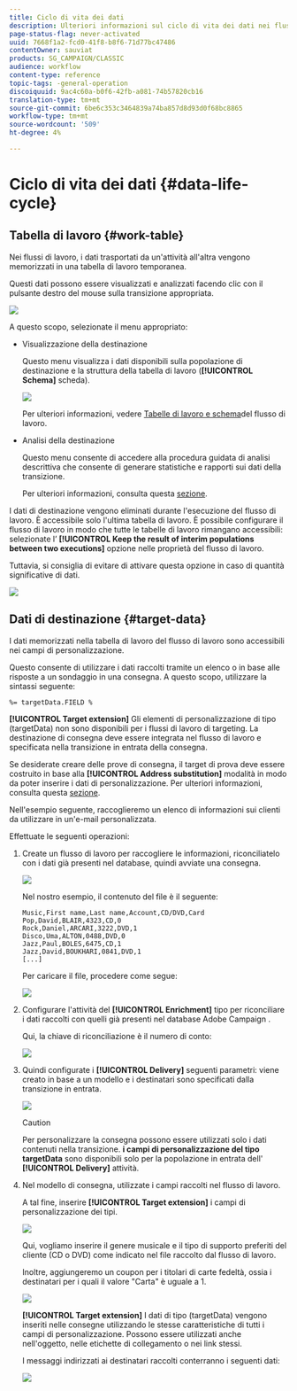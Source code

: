 ```yaml
---
title: Ciclo di vita dei dati
description: Ulteriori informazioni sul ciclo di vita dei dati nei flussi di lavoro
page-status-flag: never-activated
uuid: 7668f1a2-fcd0-41f8-b8f6-71d77bc47486
contentOwner: sauviat
products: SG_CAMPAIGN/CLASSIC
audience: workflow
content-type: reference
topic-tags: -general-operation
discoiquuid: 9ac4c60a-b0f6-42fb-a081-74b57820cb16
translation-type: tm+mt
source-git-commit: 6be6c353c3464839a74ba857d8d93d0f68bc8865
workflow-type: tm+mt
source-wordcount: '509'
ht-degree: 4%

---
```



# Ciclo di vita dei dati {#data-life-cycle}

## Tabella di lavoro {#work-table}

Nei flussi di lavoro, i dati trasportati da un&#39;attività all&#39;altra vengono memorizzati in una tabella di lavoro temporanea.

Questi dati possono essere visualizzati e analizzati facendo clic con il pulsante destro del mouse sulla transizione appropriata.

![](assets/wf-right-click-analyze.png)

A questo scopo, selezionate il menu appropriato:

* Visualizzazione della destinazione

   Questo menu visualizza i dati disponibili sulla popolazione di destinazione e la struttura della tabella di lavoro (**[!UICONTROL Schema]** scheda).

   ![](assets/wf-right-click-display.png)

   Per ulteriori informazioni, vedere [Tabelle di lavoro e schema](../../workflow/using/monitoring-workflow-execution.md#worktables-and-workflow-schema)del flusso di lavoro.

* Analisi della destinazione

   Questo menu consente di accedere alla procedura guidata di analisi descrittiva che consente di generare statistiche e rapporti sui dati della transizione.

   Per ulteriori informazioni, consulta questa [sezione](../../reporting/using/using-the-descriptive-analysis-wizard.md).

I dati di destinazione vengono eliminati durante l&#39;esecuzione del flusso di lavoro. È accessibile solo l&#39;ultima tabella di lavoro. È possibile configurare il flusso di lavoro in modo che tutte le tabelle di lavoro rimangano accessibili: selezionate l’ **[!UICONTROL Keep the result of interim populations between two executions]** opzione nelle proprietà del flusso di lavoro.

Tuttavia, si consiglia di evitare di attivare questa opzione in caso di quantità significative di dati.

![](assets/wf-purge-data-option.png)

## Dati di destinazione {#target-data}

I dati memorizzati nella tabella di lavoro del flusso di lavoro sono accessibili nei campi di personalizzazione.

Questo consente di utilizzare i dati raccolti tramite un elenco o in base alle risposte a un sondaggio in una consegna. A questo scopo, utilizzare la sintassi seguente:

```
%= targetData.FIELD %
```

**[!UICONTROL Target extension]** Gli elementi di personalizzazione di tipo (targetData) non sono disponibili per i flussi di lavoro di targeting. La destinazione di consegna deve essere integrata nel flusso di lavoro e specificata nella transizione in entrata della consegna.

Se desiderate creare delle prove di consegna, il target di prova deve essere costruito in base alla **[!UICONTROL Address substitution]** modalità in modo da poter inserire i dati di personalizzazione. Per ulteriori informazioni, consulta questa [sezione](../../delivery/using/steps-defining-the-target-population.md#using-address-substitution-in-proof).

Nell&#39;esempio seguente, raccoglieremo un elenco di informazioni sui clienti da utilizzare in un&#39;e-mail personalizzata.

Effettuate le seguenti operazioni:

1. Create un flusso di lavoro per raccogliere le informazioni, riconciliatelo con i dati già presenti nel database, quindi avviate una consegna.

   ![](assets/wf-targetdata-sample-1.png)

   Nel nostro esempio, il contenuto del file è il seguente:

   ```
   Music,First name,Last name,Account,CD/DVD,Card
   Pop,David,BLAIR,4323,CD,0
   Rock,Daniel,ARCARI,3222,DVD,1
   Disco,Uma,ALTON,0488,DVD,0
   Jazz,Paul,BOLES,6475,CD,1
   Jazz,David,BOUKHARI,0841,DVD,1
   [...]
   ```

   Per caricare il file, procedere come segue:

   ![](assets/wf-targetdata-sample-2.png)

1. Configurare l&#39;attività del **[!UICONTROL Enrichment]** tipo per riconciliare i dati raccolti con quelli già presenti nel database Adobe Campaign .

   Qui, la chiave di riconciliazione è il numero di conto:

   ![](assets/wf-targetdata-sample-3.png)

1. Quindi configurate i **[!UICONTROL Delivery]** seguenti parametri: viene creato in base a un modello e i destinatari sono specificati dalla transizione in entrata.

   ![](assets/wf-targetdata-sample-4.png)

   >[!CAUTION]
   >
   >Per personalizzare la consegna possono essere utilizzati solo i dati contenuti nella transizione. **i campi di personalizzazione del tipo targetData** sono disponibili solo per la popolazione in entrata dell&#39; **[!UICONTROL Delivery]** attività.

1. Nel modello di consegna, utilizzate i campi raccolti nel flusso di lavoro.

   A tal fine, inserire **[!UICONTROL Target extension]** i campi di personalizzazione dei tipi.

   ![](assets/wf-targetdata-sample-5.png)

   Qui, vogliamo inserire il genere musicale e il tipo di supporto preferiti del cliente (CD o DVD) come indicato nel file raccolto dal flusso di lavoro.

   Inoltre, aggiungeremo un coupon per i titolari di carte fedeltà, ossia i destinatari per i quali il valore &quot;Carta&quot; è uguale a 1.

   ![](assets/wf-targetdata-sample-6.png)

   **[!UICONTROL Target extension]** I dati di tipo (targetData) vengono inseriti nelle consegne utilizzando le stesse caratteristiche di tutti i campi di personalizzazione. Possono essere utilizzati anche nell&#39;oggetto, nelle etichette di collegamento o nei link stessi.

   I messaggi indirizzati ai destinatari raccolti conterranno i seguenti dati:

   ![](assets/wf-targetdata-sample-7.png)
